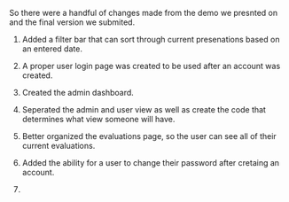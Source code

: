 So there were a handful of changes made from the demo we presnted on and the final version we submited.

1. Added a filter bar that can sort through current presenations based on an entered date.

2. A proper user login page was created to be used after an account was created.

3. Created the admin dashboard.

4. Seperated the admin and user view as well as create the code that determines what view someone will have.

5. Better organized the evaluations page, so the user can see all of their current evaluations.

6. Added the ability for a user to change their password after cretaing an account.

7. 